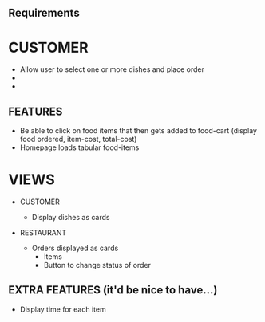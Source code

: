 ## Requirements

# CUSTOMER
  - Allow user to select one or more dishes and place order
  - 
  - 

## FEATURES
  - Be able to click on food items that then gets added to food-cart (display food ordered, item-cost, total-cost)
  - Homepage loads tabular food-items


# VIEWS
  - CUSTOMER
      - Display dishes as cards

  - RESTAURANT 
      - Orders displayed as cards
          - Items
          - Button to change status of order




## EXTRA FEATURES (it'd be nice to have...)
- Display time for each item
